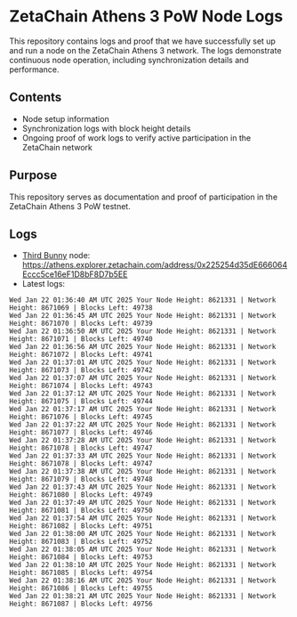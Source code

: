 # ZetaChain Athens 3 PoW Node Logs
This repository contains logs and proof that we have successfully set up and run a node on the ZetaChain Athens 3 network. The logs demonstrate continuous node operation, including synchronization details and performance.

## Contents
- Node setup information
- Synchronization logs with block height details
- Ongoing proof of work logs to verify active participation in the ZetaChain network

## Purpose
This repository serves as documentation and proof of participation in the ZetaChain Athens 3 PoW testnet.

## Logs

- [Third Bunny](https://thirdbunny.xyz/) node: https://athens.explorer.zetachain.com/address/0x225254d35dE666064Eccc5ce16eF1D8bF8D7b5EE
- Latest logs:
```
Wed Jan 22 01:36:40 AM UTC 2025 Your Node Height: 8621331 | Network Height: 8671069 | Blocks Left: 49738
Wed Jan 22 01:36:45 AM UTC 2025 Your Node Height: 8621331 | Network Height: 8671070 | Blocks Left: 49739
Wed Jan 22 01:36:50 AM UTC 2025 Your Node Height: 8621331 | Network Height: 8671071 | Blocks Left: 49740
Wed Jan 22 01:36:56 AM UTC 2025 Your Node Height: 8621331 | Network Height: 8671072 | Blocks Left: 49741
Wed Jan 22 01:37:01 AM UTC 2025 Your Node Height: 8621331 | Network Height: 8671073 | Blocks Left: 49742
Wed Jan 22 01:37:07 AM UTC 2025 Your Node Height: 8621331 | Network Height: 8671074 | Blocks Left: 49743
Wed Jan 22 01:37:12 AM UTC 2025 Your Node Height: 8621331 | Network Height: 8671075 | Blocks Left: 49744
Wed Jan 22 01:37:17 AM UTC 2025 Your Node Height: 8621331 | Network Height: 8671076 | Blocks Left: 49745
Wed Jan 22 01:37:22 AM UTC 2025 Your Node Height: 8621331 | Network Height: 8671077 | Blocks Left: 49746
Wed Jan 22 01:37:28 AM UTC 2025 Your Node Height: 8621331 | Network Height: 8671078 | Blocks Left: 49747
Wed Jan 22 01:37:33 AM UTC 2025 Your Node Height: 8621331 | Network Height: 8671078 | Blocks Left: 49747
Wed Jan 22 01:37:38 AM UTC 2025 Your Node Height: 8621331 | Network Height: 8671079 | Blocks Left: 49748
Wed Jan 22 01:37:43 AM UTC 2025 Your Node Height: 8621331 | Network Height: 8671080 | Blocks Left: 49749
Wed Jan 22 01:37:49 AM UTC 2025 Your Node Height: 8621331 | Network Height: 8671081 | Blocks Left: 49750
Wed Jan 22 01:37:54 AM UTC 2025 Your Node Height: 8621331 | Network Height: 8671082 | Blocks Left: 49751
Wed Jan 22 01:38:00 AM UTC 2025 Your Node Height: 8621331 | Network Height: 8671083 | Blocks Left: 49752
Wed Jan 22 01:38:05 AM UTC 2025 Your Node Height: 8621331 | Network Height: 8671084 | Blocks Left: 49753
Wed Jan 22 01:38:10 AM UTC 2025 Your Node Height: 8621331 | Network Height: 8671085 | Blocks Left: 49754
Wed Jan 22 01:38:16 AM UTC 2025 Your Node Height: 8621331 | Network Height: 8671086 | Blocks Left: 49755
Wed Jan 22 01:38:21 AM UTC 2025 Your Node Height: 8621331 | Network Height: 8671087 | Blocks Left: 49756
```
